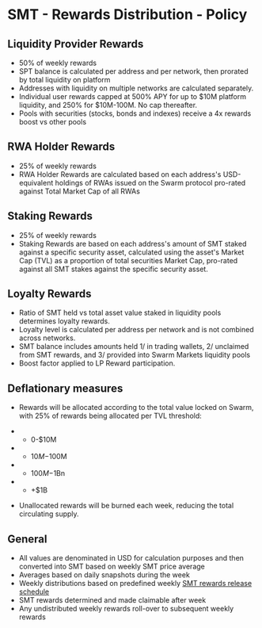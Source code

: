# SMT - Rewards Distribution - Policy

## Liquidity Provider Rewards
* 50% of weekly rewards
* SPT balance is calculated per address and per network, then prorated by total liquidity on platform
* Addresses with liquidity on multiple networks are calculated separately.
* Individual user rewards capped at 500% APY for up to $10M platform liquidity, and 250% for $10M-100M. No cap thereafter.
* Pools with securities (stocks, bonds and indexes) receive a 4x rewards boost vs other pools

## RWA Holder Rewards
* 25% of weekly rewards
* RWA Holder Rewards are calculated based on each address's USD-equivalent holdings of RWAs issued on the Swarm protocol pro-rated against Total Market Cap of all RWAs 

## Staking Rewards
* 25% of weekly rewards
* Staking Rewards are based on each address's amount of SMT staked against a specific security asset, calculated using the asset's Market Cap (TVL) as a proportion of total securities Market Cap, pro-rated against all SMT stakes against the specific security asset.

## Loyalty Rewards
* Ratio of SMT held vs total asset value staked in liquidity pools determines loyalty rewards.
* Loyalty level is calculated per address per network and is not combined across networks.
* SMT balance includes amounts held 1/ in trading wallets, 2/ unclaimed from SMT rewards, and 3/ provided into Swarm Markets liquidity pools 
* Boost factor applied to LP Reward participation.

## Deflationary measures
* Rewards will be allocated according to the total value locked on Swarm, with 25% of rewards being allocated per TVL threshold:
- - 0-$10M
- - $10M-$100M
- - $100M-$1Bn
- - +$1B
* Unallocated rewards will be burned each week, reducing the total circulating supply.

## General
* All values are denominated in USD for calculation purposes and then converted into SMT based on weekly SMT price average
* Averages based on daily snapshots during the week
* Weekly distributions based on predefined weekly [SMT rewards release schedule](https://docs.google.com/spreadsheets/d/13XTheJLsMDjeZUs9HGYUkjN6hA5BtsA-u6oRMrf24Ug/edit#gid=1658174309)
* SMT rewards determined and made claimable after week 
* Any undistributed weekly rewards roll-over to subsequent weekly rewards
